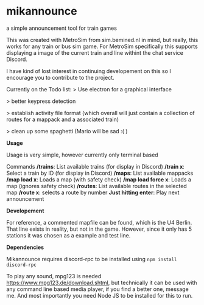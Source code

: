 # mikannounce
a simple announcement tool for train games

This was created with MetroSim from sim.bemined.nl in mind, but really, this works for any train or bus sim game.
For MetroSim specifically this supports displaying a image of the current train and line withint the chat service Discord.


I have kind of lost interest in continuing developement on this so I encourage you to contribute to the project.

Currently on the Todo list:
\> Use electron for a graphical interface

\> better keypress detection

\> establish activity file format (which overall will just contain a collection of routes for a mappack and a associated train)

\> clean up some spaghetti (Mario will be sad :( )

**Usage**

Usage is very simple, however currently only terminal based

Commands
**/trains**: List available trains (for display in Discord)
**/train x**: Select a train by ID (for display in Discord)
**/maps**: List available mappacks
**/map load x**: Loads a map (with safety check)
**/map load force x**: Loads a map (ignores safety check)
**/routes**: List available routes in the selected map
**/route x**: selects a route by number
**Just hitting enter**: Play next announcement

**Developement**

For reference, a commented mapfile can be found, which is the U4 Berlin. That line exists in reality, but not in the game. However, since it only has 5 stations it was chosen as a example and test line.

**Dependencies**

Mikannounce requires discord-rpc to be installed using `npm install discord-rpc`

To play any sound, mpg123 is needed https://www.mpg123.de/download.shtml, but technically it can be used with any command line based media player, if you find a better one, message me.
And most importantly you need Node JS to be installed for this to run.
